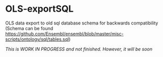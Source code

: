 # OLS-exportSQL
OLS data export to old sql database schema for backwards compatibility (Schema can be found https://github.com/Ensembl/ensembl/blob/master/misc-scripts/ontology/sql/tables.sql)

*This is WORK IN PROGRESS and not finished. However, it will be soon*
